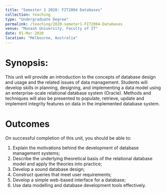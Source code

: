 ```yaml
---
title: "Semester 1 2020: FIT2094 Databases"
collection: teaching
type: "Undergraduate Degree"
permalink: /teaching/2020-semeter1-FIT2094-Databases
venue: "Monash University, Faculty of IT"
date: 01-Mar-2020
location: "Melbourne, Australia"
---
```


Synopsis:
======
This unit will provide an introduction to the concepts of database design and usage and the related issues of data management. Students will develop skills in planning, designing, and implementing a data model using an enterprise-scale relational database system (Oracle). Methods and techniques will also be presented to populate, retrieve, update and implement integrity features on data in the implemented database system.


Outcomes
======
On successful completion of this unit, you should be able to:
<ol>
<li>Explain the motivations behind the development of database management systems;</li>
<li>Describe the underlying theoretical basis of the relational database model and apply the theories into practice;</li>
<li>Develop a sound database design;</li>
<li>Construct queries that meet user requirements;</li>
<li>Develop a simple web-based interface for a database;</li>
<li>Use data modelling and database development tools effectively.</li>
</ol>